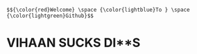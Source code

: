     $${\color{red}Welcome} \space {\color{lightblue}To } \space {\color{lightgreen}Github}$$
# VIHAAN SUCKS DI**S
